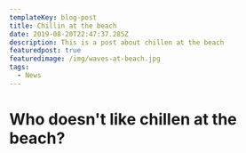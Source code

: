```yaml
---
templateKey: blog-post
title: Chillin at the beach
date: 2019-08-20T22:47:37.285Z
description: This is a post about chillen at the beach
featuredpost: true
featuredimage: /img/waves-at-beach.jpg
tags:
  - News
---
```

# Who doesn't like chillen at the beach?
